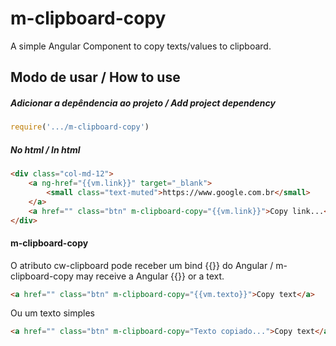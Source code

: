 # m-clipboard-copy
A simple Angular Component to copy texts/values to clipboard.

## Modo de usar / How to use

##### Adicionar a depêndencia ao projeto / Add project dependency

```js
require('.../m-clipboard-copy')
```

##### No html / In html

```html
<div class="col-md-12">
    <a ng-href="{{vm.link}}" target="_blank">
        <small class="text-muted">https://www.google.com.br</small>
    </a> 
    <a href="" class="btn" m-clipboard-copy="{{vm.link}}">Copy link...</a>
</div>
```

#### m-clipboard-copy

O atributo cw-clipboard pode receber um bind {{}} do Angular / m-clipboard-copy may receive a Angular {{}}  or a text.
```html
<a href="" class="btn" m-clipboard-copy="{{vm.texto}}">Copy text</a>
```
Ou um texto simples
```html
<a href="" class="btn" m-clipboard-copy="Texto copiado...">Copy text</a>
```

